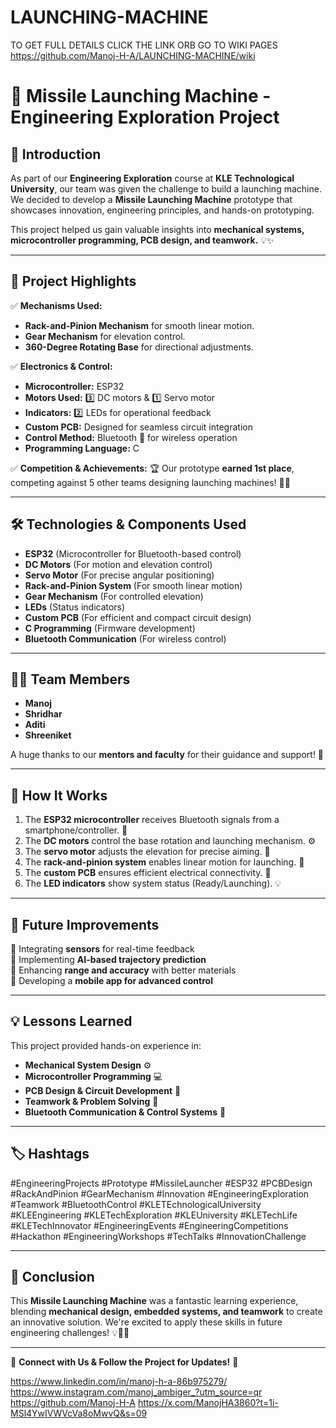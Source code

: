 # LAUNCHING-MACHINE
TO GET FULL DETAILS CLICK THE LINK ORB GO TO WIKI PAGES
https://github.com/Manoj-H-A/LAUNCHING-MACHINE/wiki
# 🚀 Missile Launching Machine - Engineering Exploration Project

## 📌 Introduction
As part of our **Engineering Exploration** course at **KLE Technological University**, our team was given the challenge to build a launching machine. We decided to develop a **Missile Launching Machine** prototype that showcases innovation, engineering principles, and hands-on prototyping.

This project helped us gain valuable insights into **mechanical systems, microcontroller programming, PCB design, and teamwork.** 💡✨

---

## 🎯 Project Highlights

✅ **Mechanisms Used:**
- **Rack-and-Pinion Mechanism** for smooth linear motion.
- **Gear Mechanism** for elevation control.
- **360-Degree Rotating Base** for directional adjustments.

✅ **Electronics & Control:**
- **Microcontroller:** ESP32
- **Motors Used:** 3️⃣ DC motors & 1️⃣ Servo motor
- **Indicators:** 2️⃣ LEDs for operational feedback
- **Custom PCB:** Designed for seamless circuit integration
- **Control Method:** Bluetooth 📡 for wireless operation
- **Programming Language:** C

✅ **Competition & Achievements:**
🏆 Our prototype **earned 1st place**, competing against 5 other teams designing launching machines! 🎉🎊

---

## 🛠️ Technologies & Components Used

- **ESP32** (Microcontroller for Bluetooth-based control)
- **DC Motors** (For motion and elevation control)
- **Servo Motor** (For precise angular positioning)
- **Rack-and-Pinion System** (For smooth linear motion)
- **Gear Mechanism** (For controlled elevation)
- **LEDs** (Status indicators)
- **Custom PCB** (For efficient and compact circuit design)
- **C Programming** (Firmware development)
- **Bluetooth Communication** (For wireless control)

---

## 👨‍💻 Team Members
- **Manoj**  
- **Shridhar**  
- **Aditi**  
- **Shreeniket**  

A huge thanks to our **mentors and faculty** for their guidance and support! 🙌

---


## 📌 How It Works
1. The **ESP32 microcontroller** receives Bluetooth signals from a smartphone/controller. 📲
2. The **DC motors** control the base rotation and launching mechanism. ⚙️
3. The **servo motor** adjusts the elevation for precise aiming. 🎯
4. The **rack-and-pinion system** enables linear motion for launching. 🚀
5. The **custom PCB** ensures efficient electrical connectivity. 🔌
6. The **LED indicators** show system status (Ready/Launching). 💡

---

## 🔧 Future Improvements
🔹 Integrating **sensors** for real-time feedback  
🔹 Implementing **AI-based trajectory prediction**  
🔹 Enhancing **range and accuracy** with better materials  
🔹 Developing a **mobile app for advanced control**  

---

## 💡 Lessons Learned
This project provided hands-on experience in:
- **Mechanical System Design** ⚙️
- **Microcontroller Programming** 💻
- **PCB Design & Circuit Development** 🔧
- **Teamwork & Problem Solving** 🤝
- **Bluetooth Communication & Control Systems** 📡

---

## 🏷️ Hashtags
#EngineeringProjects #Prototype #MissileLauncher #ESP32 #PCBDesign #RackAndPinion #GearMechanism #Innovation #EngineeringExploration #Teamwork #BluetoothControl #KLETEchnologicalUniversity #KLEEngineering #KLETechExploration #KLEUniversity #KLETechLife #KLETechInnovator #EngineeringEvents #EngineeringCompetitions #Hackathon #EngineeringWorkshops #TechTalks #InnovationChallenge

---

## 🚀 Conclusion
This **Missile Launching Machine** was a fantastic learning experience, blending **mechanical design, embedded systems, and teamwork** to create an innovative solution. We're excited to apply these skills in future engineering challenges! 💡🔧🎯

---

🔗 **Connect with Us & Follow the Project for Updates!** 📩

https://www.linkedin.com/in/manoj-h-a-86b975279/
https://www.instagram.com/manoj_ambiger_?utm_source=qr
https://github.com/Manoj-H-A
https://x.com/ManojHA3860?t=1i-MSl4YwIVWVcVa8oMwvQ&s=09
